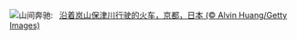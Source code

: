 ![](https://www.bing.com/th?id=OHR.Arashiyama2025_ZH-CN7836747321_UHD.jpg&w=1000)山间奔驰:&nbsp;&ensp;[沿着岚山保津川行驶的火车，京都，日本 (© Alvin Huang/Getty Images)](https://www.bing.com/th?id=OHR.Arashiyama2025_ZH-CN7836747321_UHD.jpg)
<br><br/>
